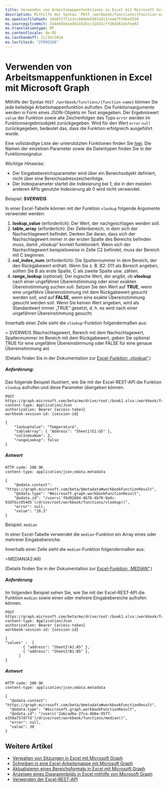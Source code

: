 ```yaml
---
title: Verwenden von Arbeitsmappenfunktionen in Excel mit Microsoft Graph
description: Mithilfe der Syntax `POST /workbook/functions/{function-name}` können Sie jede beliebige Arbeitsmappenfunktion aufrufen. Die Funktionsargumente werden in Form eines JSON-Objekts im Text angegeben. Der Ergebniswert `value` der Funktion sowie alle Zeichenfolgen des Typs `error` werden im Funktionsergebnisobjekt zurückgegeben. Wird für den Wert `error` `null` zurückgegeben, bedeutet das, dass die Funktion erfolgreich ausgeführt wurde.
ms.openlocfilehash: 36b07277123ccb04de5607a513cee6f576be5550
ms.sourcegitcommit: 334e84b4aed63162bcc31831cffd6d363dafee02
ms.translationtype: MT
ms.contentlocale: de-DE
ms.lasthandoff: 11/29/2018
ms.locfileid: "27092336"
---
```

# <a name="use-workbook-functions-in-excel-with-microsoft-graph"></a>Verwenden von Arbeitsmappenfunktionen in Excel mit Microsoft Graph

Mithilfe der Syntax `POST /workbook/functions/{function-name}` können Sie jede beliebige Arbeitsmappenfunktion aufrufen. Die Funktionsargumente werden in Form eines JSON-Objekts im Text angegeben. Der Ergebniswert `value` der Funktion sowie alle Zeichenfolgen des Typs `error` werden im Funktionsergebnisobjekt zurückgegeben. Wird für den Wert `error` `null` zurückgegeben, bedeutet das, dass die Funktion erfolgreich ausgeführt wurde.

Eine vollständige Liste der unterstützten Funktionen finden Sie [hier](https://support.office.com/de-DE/article/Excel-functions-alphabetical-b3944572-255d-4efb-bb96-c6d90033e188). Die Namen der einzelnen Parameter sowie die Datentypen finden Sie in der Funktionssignatur.

_Wichtige Hinweise:_
* Der Eingabebereichsparameter wird über ein Bereichsobjekt definiert, nicht über eine Bereichsadresszeichenfolge.  
* Der Indexparameter startet die Indexierung bei 1; die in den meisten anderen APIs genutzte Indexierung ab 0 wird nicht verwendet.

Beispiel: **SVERWEIS**

In einer Excel-Tabelle können mit der Funktion `vlookup` folgende Argumente verwendet werden:

1. **lookup_value** (erforderlich): Der Wert, der nachgeschlagen werden soll.
2. **table_array** (erforderlich): Der Zellenbereich, in dem sich der Nachschlagewert befindet. Denken Sie daran, dass sich der Nachschlagewert immer in der ersten Spalte des Bereichs befinden muss, damit „vlookup“ korrekt funktioniert. Wenn sich der Nachschlagewert beispielsweise in Zelle C2 befindet, muss der Bereich mit C beginnen.
3. **col_index_num** (erforderlich): Die Spaltennummer in dem Bereich, der den Rückgabewert enthält. Wenn Sie z. B. B2: D11 als Bereich angeben, sollten Sie B als erste Spalte, C als zweite Spalte usw. zählen.
4. **range_lookup** (optional): Der logische Wert, der angibt, ob **vlookup** nach einer ungefähren Übereinstimmung oder einer exakten Übereinstimmung suchen soll. Setzen Sie den Wert auf **TRUE**, wenn eine ungefähre Übereinstimmung mit dem Rückgabewert gesucht werden soll, und auf **FALSE**, wenn eine exakte Übereinstimmung gesucht werden soll. Wenn Sie keinen Wert angeben, wird als Standardwert immer „TRUE“ gesetzt, d. h. es wird nach einer ungefähren Übereinstimmung gesucht.

Innerhalb einer Zelle sieht die `vlookup`-Funktion folgendermaßen aus:

= SVERWEIS (Nachschlagewert, Bereich mit dem Nachschlagewert, Spaltennummer im Bereich mit dem Rückgabewert, geben Sie optional TRUE für eine ungefähre Übereinstimmung oder FALSE für eine genaue Übereinstimmung an)

(Details finden Sie in der Dokumentation zur [Excel-Funktion „vlookup“](https://support.office.com/de-DE/article/VLOOKUP-function-0bbc8083-26fe-4963-8ab8-93a18ad188a1).)


##### <a name="request"></a>Anforderung:
Das folgende Beispiel illustriert, wie Sie mit der Excel-REST-API die Funktion `vlookup` aufrufen und diese Parameter übergeben können.

```http
POST https://graph.microsoft.com/beta/me/drive/root:/book1.xlsx:/workbook/functions/vlookup
content-type: Application/Json
authorization: Bearer {access-token}
workbook-session-id: {session-id}

{
    "lookupValue": "Temperature",
    "tableArray": { "Address": "Sheet1!E1:G5" },
    "colIndexNum": 2,
    "rangeLookup": false
}
```

##### <a name="response"></a>Antwort

```http
HTTP code: 200 OK
content-type: application/json;odata.metadata

{
    "@odata.context": "https://graph.microsoft.com/beta/$metadata#workbookFunctionResult",
    "@odata.type": "#microsoft.graph.workbookFunctionResult",
    "@odata.id": "/users('f6d92604-4b76-4b70-9a4c-93dfbcc054d5')/drive/root/workbook/functions/vlookup()",
    "error": null,
    "value": "28.3"
}
```

Beispiel: `median`

In einer Excel-Tabelle verwendet die `median`-Funktion ein Array eines oder mehrerer Eingabebereiche.

Innerhalb einer Zelle sieht die `median`-Funktion folgendermaßen aus:

=MEDIAN(A2:A6)

(Details finden Sie in der Dokumentation zur [Excel-Funktion „MEDIAN“](https://support.office.com/de-DE/article/MEDIAN-function-d0916313-4753-414c-8537-ce85bdd967d2).)

##### <a name="request"></a>Anforderung
Im folgenden Beispiel sehen Sie, wie Sie mit der Excel-REST-API die Funktion `median` sowie einen oder mehrere Eingabebereiche aufrufen können.

```http
POST https://graph.microsoft.com/beta/me/drive/root:/book1.xlsx:/workbook/functions/median
content-type: Application/Json
authorization: Bearer {access-token}
workbook-session-id: {session-id}

{
"values" :  [
        { "address": "Sheet2!A1:A5" },
        { "address": "Sheet2!B1:B5" },
      ]
}
```

##### <a name="response"></a>Antwort

```http
HTTP code: 200 OK
content-type: application/json;odata.metadata

{
  "@odata.context": "https://graph.microsoft.com/beta/$metadata#workbookFunctionResult",
  "@odata.type": "#microsoft.graph.workbookFunctionResult",
  "@odata.id": "/users('2abcad6a-2fca-4b6e-9577-e358a757d77d')/drive/root/workbook/functions/median()",
  "error": null,
  "value": 30
}
```

## <a name="see-also"></a>Weitere Artikel
* [Verwalten von Sitzungen in Excel mit Microsoft Graph](excel-manage-sessions.md)
* [Schreiben in eine Excel-Arbeitsmappe mit Microsoft Graph](excel-write-to-workbook.md)
* [Aktualisieren eines Bereichsformats in Excel mit Microsoft Graph](excel-update-range-format.md)
* [Anzeigen eines Diagrammbilds in Excel mithilfe von Microsoft Graph](excel-display-chart-image.md)
* [Verwenden der Excel-REST-API](/graph/api/resources/excel?view=graph-rest-1.0)
